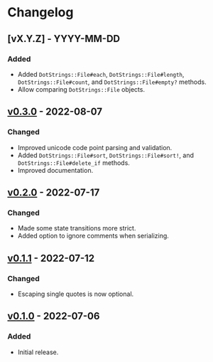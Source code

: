# Changelog

## [vX.Y.Z] - YYYY-MM-DD
### Added
* Added `DotStrings::File#each`, `DotStrings::File#length`, `DotStrings::File#count`, and `DotStrings::File#empty?` methods.
* Allow comparing `DotStrings::File` objects.

## [v0.3.0] - 2022-08-07
### Changed
* Improved unicode code point parsing and validation.
* Added `DotStrings::File#sort`, `DotStrings::File#sort!`, and `DotStrings::File#delete_if` methods.
* Improved documentation.

## [v0.2.0] - 2022-07-17
### Changed
* Made some state transitions more strict.
* Added option to ignore comments when serializing.

## [v0.1.1] - 2022-07-12
### Changed
* Escaping single quotes is now optional.

## [v0.1.0] - 2022-07-06
### Added
* Initial release.

[v0.3.0]: https://github.com/raymondjavaxx/dotstrings/releases/tag/v0.3.0
[v0.2.0]: https://github.com/raymondjavaxx/dotstrings/releases/tag/v0.2.0
[v0.1.1]: https://github.com/raymondjavaxx/dotstrings/releases/tag/v0.1.1
[v0.1.0]: https://github.com/raymondjavaxx/dotstrings/releases/tag/v0.1.0
